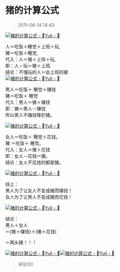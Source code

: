 # 猪的计算公式
> 2011-08-14 14:43


[![猪的计算公式 - Yuli - ](https://pan.4a1801.life/d/Onedrive-4A1801/%E4%B8%AA%E4%BA%BA%E5%BB%BA%E7%AB%99/public/Qzone_wyf/Blogs/images/E94199C3.webp "猪的计算公式 - Yuli - ")](https://pan.4a1801.life/d/Onedrive-4A1801/%E4%B8%AA%E4%BA%BA%E5%BB%BA%E7%AB%99/public/Qzone_wyf/Blogs/images/E94199C3.webp)

人＝吃饭＋睡觉＋上班＋玩,  
猪＝吃饭＋睡觉,  
代入：人＝猪＋上班＋玩,  
即：人－玩＝猪＋上班.  
结论：不懂玩的人＝会上班的猪  
[![猪的计算公式 - Yuli - ](https://pan.4a1801.life/d/Onedrive-4A1801/%E4%B8%AA%E4%BA%BA%E5%BB%BA%E7%AB%99/public/Qzone_wyf/Blogs/images/BA953A91.webp "猪的计算公式 - Yuli - ")](https://pan.4a1801.life/d/Onedrive-4A1801/%E4%B8%AA%E4%BA%BA%E5%BB%BA%E7%AB%99/public/Qzone_wyf/Blogs/images/BA953A91.webp)  
  
男人＝吃饭＋ 睡觉＋赚钱  
猪＝吃饭＋ 睡觉  
代入：男人＝猪＋赚钱  
即：猪＝男人－赚钱  
所以男人不赚钱等於猪。

[![猪的计算公式 - Yuli - ](https://pan.4a1801.life/d/Onedrive-4A1801/%E4%B8%AA%E4%BA%BA%E5%BB%BA%E7%AB%99/public/Qzone_wyf/Blogs/images/90F4108F.webp "猪的计算公式 - Yuli - ")](https://pan.4a1801.life/d/Onedrive-4A1801/%E4%B8%AA%E4%BA%BA%E5%BB%BA%E7%AB%99/public/Qzone_wyf/Blogs/images/90F4108F.webp)  
  
女人＝吃饭＋ 睡觉＋花钱。  
猪 ＝吃饭＋ 睡觉。  
代入：女人＝猪＋花钱  
即：女人－花钱＝猪。  
结论：女人不花钱的都是猪。

[![猪的计算公式 - Yuli - ](https://pan.4a1801.life/d/Onedrive-4A1801/%E4%B8%AA%E4%BA%BA%E5%BB%BA%E7%AB%99/public/Qzone_wyf/Blogs/images/099327B2.webp "猪的计算公式 - Yuli - ")](https://pan.4a1801.life/d/Onedrive-4A1801/%E4%B8%AA%E4%BA%BA%E5%BB%BA%E7%AB%99/public/Qzone_wyf/Blogs/images/099327B2.webp)  
  
  
综上：  
男人为了让女人不变成猪而赚钱！  
女人为了让男人不变成猪而花钱！

[![猪的计算公式 - Yuli - ](https://pan.4a1801.life/d/Onedrive-4A1801/%E4%B8%AA%E4%BA%BA%E5%BB%BA%E7%AB%99/public/Qzone_wyf/Blogs/images/A4FC9663.webp "猪的计算公式 - Yuli - ")](https://pan.4a1801.life/d/Onedrive-4A1801/%E4%B8%AA%E4%BA%BA%E5%BB%BA%E7%AB%99/public/Qzone_wyf/Blogs/images/A4FC9663.webp)  
  
  
  
结论：  
男人＋女人  
＝(猪＋赚钱)＋(猪＋花钱)

＝两头猪！！！

[![猪的计算公式 - Yuli - ](https://pan.4a1801.life/d/Onedrive-4A1801/%E4%B8%AA%E4%BA%BA%E5%BB%BA%E7%AB%99/public/Qzone_wyf/Blogs/images/6E4BA2A2.webp "猪的计算公式 - Yuli - ")](https://pan.4a1801.life/d/Onedrive-4A1801/%E4%B8%AA%E4%BA%BA%E5%BB%BA%E7%AB%99/public/Qzone_wyf/Blogs/images/6E4BA2A2.webp)[![猪的计算公式 - Yuli - ](https://pan.4a1801.life/d/Onedrive-4A1801/%E4%B8%AA%E4%BA%BA%E5%BB%BA%E7%AB%99/public/Qzone_wyf/Blogs/images/AA08EE06.webp "猪的计算公式 - Yuli - ")](https://pan.4a1801.life/d/Onedrive-4A1801/%E4%B8%AA%E4%BA%BA%E5%BB%BA%E7%AB%99/public/Qzone_wyf/Blogs/images/AA08EE06.webp)
> 评论(0)

